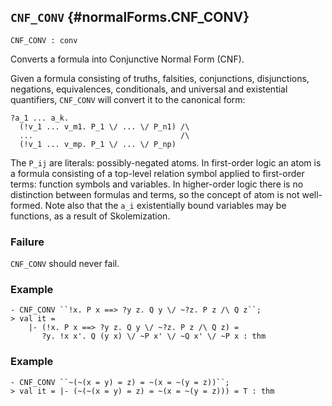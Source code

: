 ## `CNF_CONV` {#normalForms.CNF_CONV}


```
CNF_CONV : conv
```



Converts a formula into Conjunctive Normal Form (CNF).


Given a formula consisting of truths, falsities, conjunctions,
disjunctions, negations, equivalences, conditionals, and universal and
existential quantifiers, `CNF_CONV` will convert it to the canonical
form:
    
    ?a_1 ... a_k.
      (!v_1 ... v_m1. P_1 \/ ... \/ P_n1) /\
      ...                                 /\
      (!v_1 ... v_mp. P_1 \/ ... \/ P_np)
    
The `P_ij` are literals: possibly-negated atoms. In first-order logic
an atom is a formula consisting of a top-level relation symbol applied
to first-order terms: function symbols and variables. In higher-order
logic there is no distinction between formulas and terms, so the
concept of atom is not well-formed. Note also that the `a_i`
existentially bound variables may be functions, as a result of
Skolemization.

### Failure

`CNF_CONV` should never fail.

### Example

    
    - CNF_CONV ``!x. P x ==> ?y z. Q y \/ ~?z. P z /\ Q z``;
    > val it =
        |- (!x. P x ==> ?y z. Q y \/ ~?z. P z /\ Q z) =
           ?y. !x x'. Q (y x) \/ ~P x' \/ ~Q x' \/ ~P x : thm
    

### Example

    
    - CNF_CONV ``~(~(x = y) = z) = ~(x = ~(y = z))``;
    > val it = |- (~(~(x = y) = z) = ~(x = ~(y = z))) = T : thm
    
